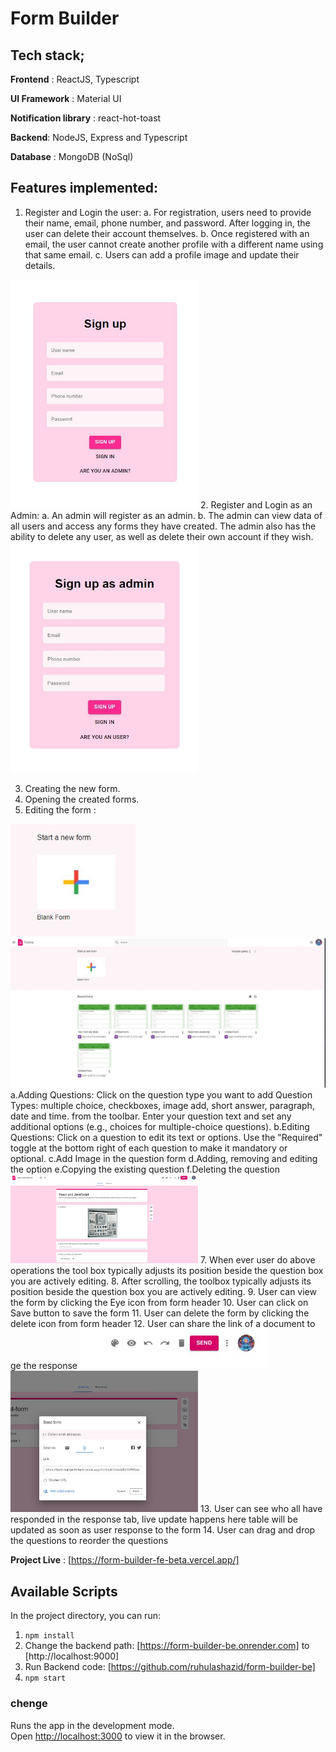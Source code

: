 # Form Builder

## Tech stack;

**Frontend** : ReactJS, Typescript

**UI Framework** : Material UI

**Notification library** : react-hot-toast

**Backend**: NodeJS, Express and Typescript

**Database** : MongoDB (NoSql)

## Features implemented:

1. Register and Login the user: 
   a. For registration, users need to provide their name, email, phone number, and password. After logging in, the user can delete their account themselves.
   b. Once registered with an email, the user cannot create another profile with a different name using that same email.
   c. Users can add a profile image and update their details.
<img src="public/features-image/Sign-up-as-user.jpg" width="300"/>
2. Register and Login as an Admin:
   a. An admin will register as an admin.
   b. The admin can view data of all users and access any forms they have created. The admin also has the ability to delete any user, as well as delete their own account if they wish.
   <img src="public/features-image/Sign-up-as-admin.jpg" width="300"/>
   
3. Creating the new form.  
4. Opening the created forms.
5. Editing the form :
<img src="public/features-image/create.JPG" width="200"/>
   <img src="public/features-image/fonrpage-admin.JPG" width="600"/>
   a.Adding Questions:
      Click on the question type you want to add Question Types: multiple choice, checkboxes, image add, short answer, paragraph, date and time. from the toolbar.
      Enter your question text and set any additional options (e.g., choices for multiple-choice questions).
   b.Editing Questions:
      Click on a question to edit its text or options.
      Use the "Required" toggle at the bottom right of each question to make it mandatory or optional.
   c.Add Image in the question form   
   d.Adding, removing and editing the option
   e.Copying the existing question
   f.Deleting the question
   <img src="public/features-image/create-form.JPG" width="300"/>
7. When ever user do above operations the tool box typically adjusts its position beside the question box you are actively editing.
8. After scrolling, the toolbox typically adjusts its position beside the question box you are actively editing.
9. User can view the form by clicking the Eye icon from form header
10. User can click on Save button to save the form
11. User can delete the form by clicking the delete icon from form header
12. User can share the link of a document to ge the response
    <img src="public/features-image/function.JPG" width="300"/>
    <img src="public/features-image/send-form-collect-response.JPG" width="300"/>
13. User can see who all have responded in the response tab, live update happens here table will be updated as soon as user response to the form
14. User can drag and drop the questions to reorder the questions


**Project Live** : [https://form-builder-fe-beta.vercel.app/]


## Available Scripts

In the project directory, you can run:
1. `npm install`
2. Change the backend path: [https://form-builder-be.onrender.com] to [http://localhost:9000]
3. Run Backend code: [https://github.com/ruhulashazid/form-builder-be]
4. `npm start`
### chenge 

Runs the app in the development mode.\
Open [http://localhost:3000](http://localhost:3000) to view it in the browser.
